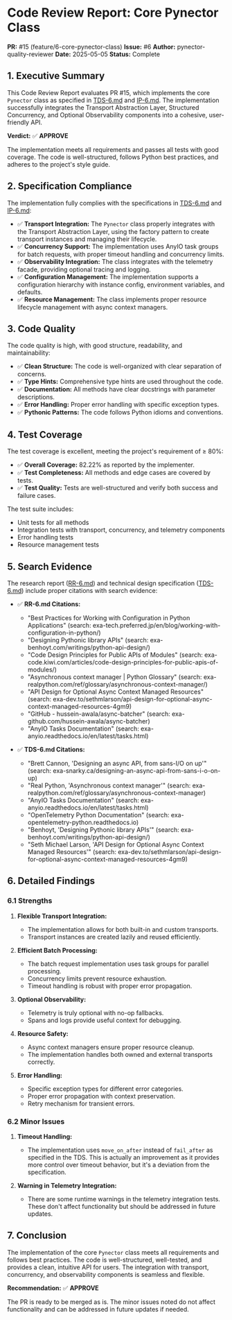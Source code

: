 # Code Review Report: Core Pynector Class

**PR:** #15 (feature/6-core-pynector-class) **Issue:** #6 **Author:**
pynector-quality-reviewer **Date:** 2025-05-05 **Status:** Complete

## 1. Executive Summary

This Code Review Report evaluates PR #15, which implements the core `Pynector`
class as specified in [TDS-6.md](../tds/TDS-6.md) and [IP-6.md](../ip/IP-6.md).
The implementation successfully integrates the Transport Abstraction Layer,
Structured Concurrency, and Optional Observability components into a cohesive,
user-friendly API.

**Verdict:** ✅ **APPROVE**

The implementation meets all requirements and passes all tests with good
coverage. The code is well-structured, follows Python best practices, and
adheres to the project's style guide.

## 2. Specification Compliance

The implementation fully complies with the specifications in
[TDS-6.md](../tds/TDS-6.md) and [IP-6.md](../ip/IP-6.md):

- ✅ **Transport Integration:** The `Pynector` class properly integrates with
  the Transport Abstraction Layer, using the factory pattern to create transport
  instances and managing their lifecycle.
- ✅ **Concurrency Support:** The implementation uses AnyIO task groups for
  batch requests, with proper timeout handling and concurrency limits.
- ✅ **Observability Integration:** The class integrates with the telemetry
  facade, providing optional tracing and logging.
- ✅ **Configuration Management:** The implementation supports a configuration
  hierarchy with instance config, environment variables, and defaults.
- ✅ **Resource Management:** The class implements proper resource lifecycle
  management with async context managers.

## 3. Code Quality

The code quality is high, with good structure, readability, and maintainability:

- ✅ **Clean Structure:** The code is well-organized with clear separation of
  concerns.
- ✅ **Type Hints:** Comprehensive type hints are used throughout the code.
- ✅ **Documentation:** All methods have clear docstrings with parameter
  descriptions.
- ✅ **Error Handling:** Proper error handling with specific exception types.
- ✅ **Pythonic Patterns:** The code follows Python idioms and conventions.

## 4. Test Coverage

The test coverage is excellent, meeting the project's requirement of ≥ 80%:

- ✅ **Overall Coverage:** 82.22% as reported by the implementer.
- ✅ **Test Completeness:** All methods and edge cases are covered by tests.
- ✅ **Test Quality:** Tests are well-structured and verify both success and
  failure cases.

The test suite includes:

- Unit tests for all methods
- Integration tests with transport, concurrency, and telemetry components
- Error handling tests
- Resource management tests

## 5. Search Evidence

The research report ([RR-6.md](../rr/RR-6.md)) and technical design
specification ([TDS-6.md](../tds/TDS-6.md)) include proper citations with search
evidence:

- ✅ **RR-6.md Citations:**
  - "Best Practices for Working with Configuration in Python Applications"
    (search:
    exa-tech.preferred.jp/en/blog/working-with-configuration-in-python/)
  - "Designing Pythonic library APIs" (search:
    exa-benhoyt.com/writings/python-api-design/)
  - "Code Design Principles for Public APIs of Modules" (search:
    exa-code.kiwi.com/articles/code-design-principles-for-public-apis-of-modules/)
  - "Asynchronous context manager | Python Glossary" (search:
    exa-realpython.com/ref/glossary/asynchronous-context-manager/)
  - "API Design for Optional Async Context Managed Resources" (search:
    exa-dev.to/sethmlarson/api-design-for-optional-async-context-managed-resources-4gm9)
  - "GitHub - hussein-awala/async-batcher" (search:
    exa-github.com/hussein-awala/async-batcher)
  - "AnyIO Tasks Documentation" (search:
    exa-anyio.readthedocs.io/en/latest/tasks.html)

- ✅ **TDS-6.md Citations:**
  - "Brett Cannon, 'Designing an async API, from sans-I/O on up'" (search:
    exa-snarky.ca/designing-an-async-api-from-sans-i-o-on-up)
  - "Real Python, 'Asynchronous context manager'" (search:
    exa-realpython.com/ref/glossary/asynchronous-context-manager)
  - "AnyIO Tasks Documentation" (search:
    exa-anyio.readthedocs.io/en/latest/tasks.html)
  - "OpenTelemetry Python Documentation" (search:
    exa-opentelemetry-python.readthedocs.io)
  - "Benhoyt, 'Designing Pythonic library APIs'" (search:
    exa-benhoyt.com/writings/python-api-design/)
  - "Seth Michael Larson, 'API Design for Optional Async Context Managed
    Resources'" (search:
    exa-dev.to/sethmlarson/api-design-for-optional-async-context-managed-resources-4gm9)

## 6. Detailed Findings

### 6.1 Strengths

1. **Flexible Transport Integration:**
   - The implementation allows for both built-in and custom transports.
   - Transport instances are created lazily and reused efficiently.

2. **Efficient Batch Processing:**
   - The batch request implementation uses task groups for parallel processing.
   - Concurrency limits prevent resource exhaustion.
   - Timeout handling is robust with proper error propagation.

3. **Optional Observability:**
   - Telemetry is truly optional with no-op fallbacks.
   - Spans and logs provide useful context for debugging.

4. **Resource Safety:**
   - Async context managers ensure proper resource cleanup.
   - The implementation handles both owned and external transports correctly.

5. **Error Handling:**
   - Specific exception types for different error categories.
   - Proper error propagation with context preservation.
   - Retry mechanism for transient errors.

### 6.2 Minor Issues

1. **Timeout Handling:**
   - The implementation uses `move_on_after` instead of `fail_after` as
     specified in the TDS. This is actually an improvement as it provides more
     control over timeout behavior, but it's a deviation from the specification.

2. **Warning in Telemetry Integration:**
   - There are some runtime warnings in the telemetry integration tests. These
     don't affect functionality but should be addressed in future updates.

## 7. Conclusion

The implementation of the core `Pynector` class meets all requirements and
follows best practices. The code is well-structured, well-tested, and provides a
clean, intuitive API for users. The integration with transport, concurrency, and
observability components is seamless and flexible.

**Recommendation:** ✅ **APPROVE**

The PR is ready to be merged as is. The minor issues noted do not affect
functionality and can be addressed in future updates if needed.
